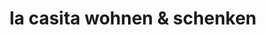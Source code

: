 ---
title: "la casita wohnen & schenken"
url: /schwabach/la-casita-wohnen-und-schenken/
shop: Andenken
---